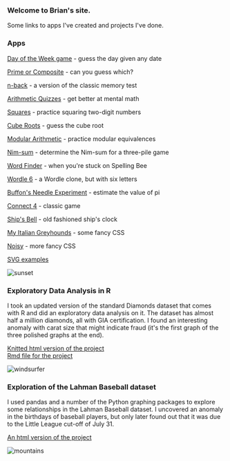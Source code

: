 ### Welcome to Brian's site.
Some links to apps I've created and projects I've done.

### Apps
[Day of the Week game](dayoftheweek/) - guess the day given any date

[Prime or Composite](prime.html) - can you guess which?

[n-back](nback/) - a version of the classic memory test

[Arithmetic Quizzes](https://mymath.page/) - get better at mental math

[Squares](squares/) - practice squaring two-digit numbers

[Cube Roots](cuberoot.html) - guess the cube root

[Modular Arithmetic](modulo.html) - practice modular equivalences

[Nim-sum](nim-sum.html) - determine the Nim-sum for a three-pile game

[Word Finder](wordfind.html) - when you're stuck on Spelling Bee

[Wordle 6](wordle6.html) - a Wordle clone, but with six letters

[Buffon's Needle Experiment](buffon.html) - estimate the value of pi

[Connect 4](connect4.html) - classic game

[Ship's Bell](shipsbell/) - old fashioned ship's clock

[My Italian Greyhounds](igs.html) - some fancy CSS

[Noisy](noisy/) - more fancy CSS

[SVG examples](svg.html)

![sunset](500by100pics/sunset2.png)

### Exploratory Data Analysis in R
I took an updated version of the standard Diamonds dataset that comes with R and did an exploratory data analysis on it. The dataset has almost half a million diamonds, all with GIA certification. I found an interesting anomaly with carat size that might indicate fraud (it's the first graph of the three polished graphs at the end).

[Knitted html version of the project](diamonds.html)  
[Rmd file for the project](diamonds.Rmd)

![windsurfer](500by100pics/windsurfer.png)

### Exploration of the Lahman Baseball dataset
I used pandas and a number of the Python graphing packages to explore some relationships in the Lahman Baseball dataset. I uncovered an anomaly in the birthdays of baseball players, but only later found out that it was due to the Little League cut-off of July 31.

[An html version of the project](baseball.html)  

![mountains](500by100pics/mountains1.png)
